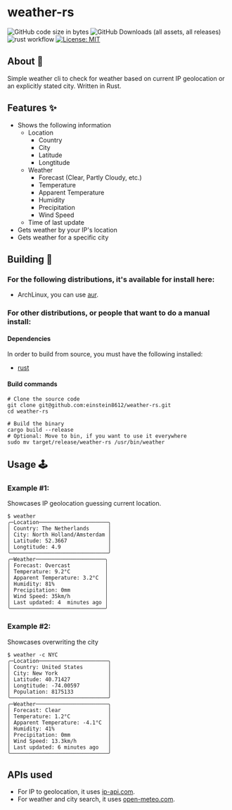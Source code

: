 # weather-rs

![GitHub code size in bytes](https://img.shields.io/github/languages/code-size/einstein8612/weather-rs)
![GitHub Downloads (all assets, all releases)](https://img.shields.io/github/downloads/einstein8612/weather-rs/total)
![rust workflow](https://github.com/einstein8612/weather-rs/actions/workflows/rust.yml/badge.svg)
[![License: MIT](https://img.shields.io/badge/License-MIT-yellow.svg)](https://opensource.org/licenses/MIT)

## About 💭
Simple weather cli to check for weather based on current IP geolocation or an explicitly stated city. Written in Rust.

## Features ✨ 
* Shows the following information
  * Location
    * Country
    * City
    * Latitude
    * Longtitude
  * Weather
    * Forecast (Clear, Partly Cloudy, etc.)
    * Temperature
    * Apparent Temperature
    * Humidity
    * Precipitation
    * Wind Speed
  * Time of last update
* Gets weather by your IP's location
* Gets weather for a specific city

## Building 🔨
### For the following distributions, it's available for install here:
  - ArchLinux, you can use [aur](https://aur.archlinux.org/packages/weather-rs).

### For other distributions, or people that want to do a manual install:
#### Dependencies
In order to build from source, you must have the following installed:
  -  [rust](https://www.rust-lang.org/)

#### Build commands
```console
# Clone the source code
git clone git@github.com:einstein8612/weather-rs.git
cd weather-rs

# Build the binary
cargo build --release
# Optional: Move to bin, if you want to use it everywhere
sudo mv target/release/weather-rs /usr/bin/weather
```

## Usage 🕹️
### Example #1:
Showcases IP geolocation guessing current location.
```console
$ weather
╭─Location──────────────────────╮
│ Country: The Netherlands      │
│ City: North Holland/Amsterdam │
│ Latitude: 52.3667             │
│ Longtitude: 4.9               │
╰───────────────────────────────╯
╭─Weather──────────────────────╮
│ Forecast: Overcast           │
│ Temperature: 9.2°C           │
│ Apparent Temperature: 3.2°C  │
│ Humidity: 81%                │
│ Precipitation: 0mm           │
│ Wind Speed: 35km/h           │
│ Last updated: 4  minutes ago │
╰──────────────────────────────╯
```
### Example #2:
Showcases overwriting the city
```console
$ weather -c NYC
╭─Location──────────────────────╮
│ Country: United States        │
│ City: New York                │
│ Latitude: 40.71427            │
│ Longtitude: -74.00597         │
│ Population: 8175133           │
╰───────────────────────────────╯
╭─Weather───────────────────────╮
│ Forecast: Clear               │
│ Temperature: 1.2°C            │
│ Apparent Temperature: -4.1°C  │
│ Humidity: 41%                 │
│ Precipitation: 0mm            │
│ Wind Speed: 13.3km/h          │
│ Last updated: 6 minutes ago   │
╰───────────────────────────────╯
```

## APIs used
* For IP to geolocation, it uses [ip-api.com](https://ip-api.com/).
* For weather and city search, it uses [open-meteo.com](https://open-meteo.com/).